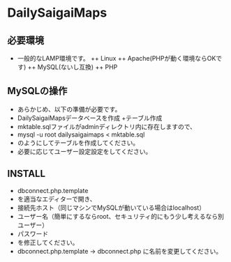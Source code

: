 # DailySaigaiMaps

## 必要環境

+ 一般的なLAMP環境です。
++ Linux
++ Apache(PHPが動く環境ならOKです)
++ MySQL(ないし互換)
++ PHP

## MySQLの操作

+ あらかじめ、以下の準備が必要です。
+ DailySaigaiMapsデータベースを作成
+テーブル作成
+ mktable.sqlファイルがadminディレクトリ内に存在しますので、
+ mysql -u root dailysaigaimaps < mktable.sql
+ のようにしてテーブルを作成してください。
+ 必要に応じてユーザー設定設定をしてください。

## INSTALL

+ dbconnect.php.template
+ を適当なエディターで開き、
+ 接続先ホスト（同じマシンでMySQLが動いている場合はlocalhost）
+ ユーザー名（簡単にするならroot、セキュリティ的にもう少し考えるなら別ユーザー）
+ パスワード
+ を修正してください。
+ dbconnect.php.template -> dbconnect.php に名前を変更してください。
